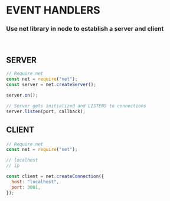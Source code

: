 # EVENT HANDLERS

### Use net library in node to establish a server and client

<br>

## SERVER

```javascript
// Require net
const net = require("net");
const server = net.createServer();

server.on();

// Server gets initialized and LISTENS to connections
server.listen(port, callback);
```

## CLIENT

####

```javascript
// Require net
const net = require("net");

// localhost
// ip

const client = net.createConnection({
  host: "localhost",
  port: 3001,
});
```

